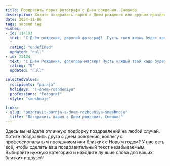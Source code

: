 ```yaml
---
title: Поздравить парня фотографа c Днем рождения. Смешное
description: Хотите поздравить парня c Днем рождения или другим праздником? Наш ИИ создаст незабываемое поздравление, а вы обязательно выделитесь среди других.  
date: 2024-11-06
tags: second tag
wishes:
- id: 114193
  text: "С Днём рождения, дорогой фотограф!  Пусть твоя жизнь будет ярче, чем самые насыщенные цвета в твоих снимках, а количество лайков под твоими фотографиями будет сравнимо с населением небольшого государства! Желаю тебе неиссякаемого вдохновения, чтобы твои шедевры вызывали восторг, а не желание закрыть глаза и бежать подальше от объектива!  И, конечно,  пусть все твои кадры будут удачными — особенно те, где на тебя направлен объектив!
  "
  rating: "undefined"
  updated: "null"
- id: 22124
  text: "С Днём Рождения, фотограф-мастер! Пусть каждый твой кадр будет лучше предыдущего, а твои шутки — ярче вспышек! Пусть твоя камера всегда с тобой, а твои снимки — всегда в тренде! Смех, свет, кадр — всё за тобой! Удачи и творческих успехов!"
  rating: "0"
  updated: "null"

selectedValues:
  recipients: "parnja"
  holidays: "s-dnem-rozhdeniya"
  professions: "fotograf"
  style: "smeshnoje"

links:
- slug: "pozdravit-parnja-s-dnem-rozhdeniya-smeshnoje"
  title: "Поздравить парня c Днем рождения. Смешное"
---
```


Здесь вы найдете отличную подборку поздравлений на любой случай. 
Хотите поздравить друга с днём рождения, коллегу с профессиональным праздником или близких с Новым годом? У нас есть всё, чтобы сделать ваш поздравительный текст незабываемым. Выбирайте нужную категорию и находите лучшие слова для ваших близких и друзей!
